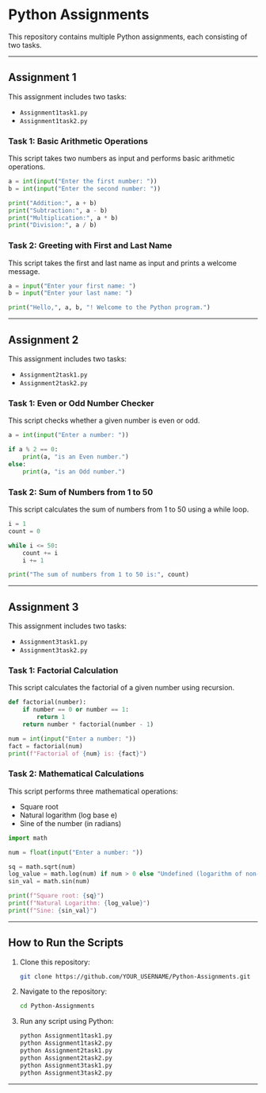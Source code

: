 # Python Assignments

This repository contains multiple Python assignments, each consisting of two tasks.

---

## Assignment 1
This assignment includes two tasks:  
- `Assignment1task1.py`
- `Assignment1task2.py`

### **Task 1: Basic Arithmetic Operations**
This script takes two numbers as input and performs basic arithmetic operations.  
```python
a = int(input("Enter the first number: "))
b = int(input("Enter the second number: "))

print("Addition:", a + b)
print("Subtraction:", a - b)
print("Multiplication:", a * b)
print("Division:", a / b)
```

### **Task 2: Greeting with First and Last Name**
This script takes the first and last name as input and prints a welcome message.  
```python
a = input("Enter your first name: ")
b = input("Enter your last name: ")

print("Hello,", a, b, "! Welcome to the Python program.")
```

---

## Assignment 2
This assignment includes two tasks:  
- `Assignment2task1.py`
- `Assignment2task2.py`

### **Task 1: Even or Odd Number Checker**
This script checks whether a given number is even or odd.  
```python
a = int(input("Enter a number: "))

if a % 2 == 0:
    print(a, "is an Even number.")
else:
    print(a, "is an Odd number.")
```

### **Task 2: Sum of Numbers from 1 to 50**
This script calculates the sum of numbers from 1 to 50 using a while loop.  
```python
i = 1
count = 0

while i <= 50:
    count += i
    i += 1

print("The sum of numbers from 1 to 50 is:", count)
```

---

## Assignment 3
This assignment includes two tasks:  
- `Assignment3task1.py`
- `Assignment3task2.py`

### **Task 1: Factorial Calculation**
This script calculates the factorial of a given number using recursion.  
```python
def factorial(number):
    if number == 0 or number == 1:
        return 1
    return number * factorial(number - 1)

num = int(input("Enter a number: "))
fact = factorial(num)
print(f"Factorial of {num} is: {fact}")
```

### **Task 2: Mathematical Calculations**
This script performs three mathematical operations:  
- Square root
- Natural logarithm (log base e)
- Sine of the number (in radians)

```python
import math

num = float(input("Enter a number: "))

sq = math.sqrt(num)
log_value = math.log(num) if num > 0 else "Undefined (logarithm of non-positive numbers is not defined)"
sin_val = math.sin(num)

print(f"Square root: {sq}")
print(f"Natural Logarithm: {log_value}")
print(f"Sine: {sin_val}")
```

---

## How to Run the Scripts
1. Clone this repository:
   ```sh
   git clone https://github.com/YOUR_USERNAME/Python-Assignments.git
   ```
2. Navigate to the repository:
   ```sh
   cd Python-Assignments
   ```
3. Run any script using Python:
   ```sh
   python Assignment1task1.py
   python Assignment1task2.py
   python Assignment2task1.py
   python Assignment2task2.py
   python Assignment3task1.py
   python Assignment3task2.py
   ```

---

